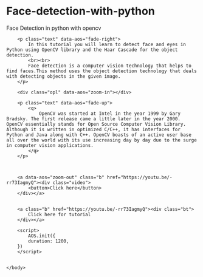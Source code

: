 # Face-detection-with-python
<!DOCTYPE html>
<html>
    <head>
        <title>Page Title</title>
        <link href="https://fonts.googleapis.com/css?family=Courgette" rel="stylesheet">
        <link href="https://cdn.rawgit.com/michalsnik/aos/2.1.1/dist/aos.css" rel="stylesheet">
    <script src="https://cdn.rawgit.com/michalsnik/aos/2.1.1/dist/aos.js"></script>
    </head>
    <body>
        <p class="head">Face Detection in python with opencv</p>
        <div></div>
        
        <p class="text" data-aos="fade-right">
            In this tutorial you will learn to detect face and eyes in Python using OpenCV library and the Haar Cascade for the object detection.
            <br><br>
            Face detection is a computer vision technology that helps to find faces.This method uses the object detection technology that deals with detecting objects in the given image.
        </p>
        
        <div class="opl" data-aos="zoom-in"></div>
        
        <p class="text" data-aos="fade-up">
            <q>
                OpenCV was started at Intel in the year 1999 by Gary Bradsky. The first release came a little later in the year 2000. OpenCV essentially stands for Open Source Computer Vision Library. Although it is written in optimized C/C++, it has interfaces for Python and Java along with C++. OpenCV boasts of an active user base all over the world with its use increasing day by day due to the surge in computer vision applications.
            </q>
        </p>
    
        
        
        <a data-aos="zoom-out" class="b" href="https://youtu.be/-rr73IagmyQ"><div class="video">
            <button>Click here</button>
        </div></a>
        
        
        <a class="b" href="https://youtu.be/-rr73IagmyQ"><div class="bt">
            Click here for tutorial
        </div></a>
        
        <script>
            AOS.init({
            duration: 1200,
        })
        </script>
        
        
    </body>
</html>
